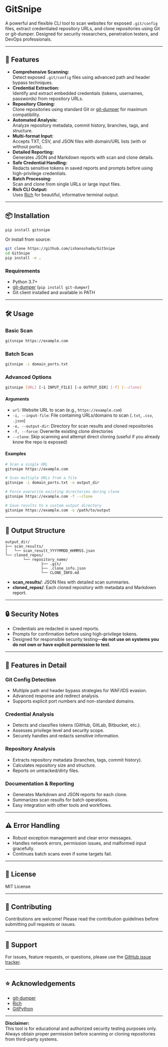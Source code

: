 # GitSnipe

A powerful and flexible CLI tool to scan websites for exposed `.git/config` files, extract credentialed repository URLs, and clone repositories using Git or git-dumper. Designed for security researchers, penetration testers, and DevOps professionals.

---

## 🚀 Features

- **Comprehensive Scanning:**  
    Detect exposed `.git/config` files using advanced path and header bypass techniques.
- **Credential Extraction:**  
    Identify and extract embedded credentials (tokens, usernames, passwords) from repository URLs.
- **Repository Cloning:**  
    Clone repositories using standard Git or [git-dumper](https://github.com/arthaud/git-dumper) for maximum compatibility.
- **Automated Analysis:**  
    Analyze repository metadata, commit history, branches, tags, and structure.
- **Multi-format Input:**  
    Accepts TXT, CSV, and JSON files with domain/URL lists (with or without ports).
- **Detailed Reporting:**  
    Generates JSON and Markdown reports with scan and clone details.
- **Safe Credential Handling:**  
    Redacts sensitive tokens in saved reports and prompts before using high-privilege credentials.
- **Batch Processing:**  
    Scan and clone from single URLs or large input files.
- **Rich CLI Output:**  
    Uses [Rich](https://github.com/Textualize/rich) for beautiful, informative terminal output.

---

## 📦 Installation

```bash
pip install gitsnipe
```

Or install from source:

```bash
git clone https://github.com/ishanoshada/GitSnipe
cd GitSnipe
pip install -e .
```

### Requirements

- Python 3.7+
- [git-dumper](https://github.com/arthaud/git-dumper) (`pip install git-dumper`)
- Git client installed and available in PATH

---

## 🛠️ Usage

### Basic Scan

```bash
gitsnipe https://example.com
```

### Batch Scan

```bash
gitsnipe -i domain_ports.txt
```

### Advanced Options

```bash
gitsnipe [URL] [-i INPUT_FILE] [-o OUTPUT_DIR] [-f] [--clone]
```

#### Arguments

- `url`: Website URL to scan (e.g., `https://example.com`)
- `-i, --input-file`: File containing URLs/domains to scan (`.txt`, `.csv`, `.json`)
- `-o, --output-dir`: Directory for scan results and cloned repositories
- `-f, --force`: Overwrite existing clone directories
- `--clone`: Skip scanning and attempt direct cloning (useful if you already know the repo is exposed)

#### Examples

```bash
# Scan a single URL
gitsnipe https://example.com

# Scan multiple URLs from a file
gitsnipe -i domain_ports.txt -o output_dir

# Force overwrite existing directories during clone
gitsnipe https://example.com -f --clone

# Save results to a custom output directory
gitsnipe https://example.com -o /path/to/output
```

---

## 📂 Output Structure

```
output_dir/
├── scan_results/
│   └── scan_result_YYYYMMDD_HHMMSS.json
└── cloned_repos/
        └── repository_name/
                ├── .git/
                ├── .clone_info.json
                └── CLONE_INFO.md
```

- **scan_results/**: JSON files with detailed scan summaries.
- **cloned_repos/**: Each cloned repository with metadata and Markdown report.

---

## 🔒 Security Notes

- Credentials are redacted in saved reports.
- Prompts for confirmation before using high-privilege tokens.
- Designed for responsible security testing—**do not use on systems you do not own or have explicit permission to test**.

---

## 🧩 Features in Detail

### Git Config Detection

- Multiple path and header bypass strategies for WAF/IDS evasion.
- Advanced response and redirect analysis.
- Supports explicit port numbers and non-standard domains.

### Credential Analysis

- Detects and classifies tokens (GitHub, GitLab, Bitbucket, etc.).
- Assesses privilege level and security scope.
- Securely handles and redacts sensitive information.

### Repository Analysis

- Extracts repository metadata (branches, tags, commit history).
- Calculates repository size and structure.
- Reports on untracked/dirty files.

### Documentation & Reporting

- Generates Markdown and JSON reports for each clone.
- Summarizes scan results for batch operations.
- Easy integration with other tools and workflows.

---

## ⚠️ Error Handling

- Robust exception management and clear error messages.
- Handles network errors, permission issues, and malformed input gracefully.
- Continues batch scans even if some targets fail.

---

## 📜 License

MIT License

---

## 🤝 Contributing

Contributions are welcome! Please read the contribution guidelines before submitting pull requests or issues.

---

## 💬 Support

For issues, feature requests, or questions, please use the [GitHub issue tracker](https://github.com/ishanoshada/GitSnipe/issues).

---

## ⭐ Acknowledgements

- [git-dumper](https://github.com/arthaud/git-dumper)
- [Rich](https://github.com/Textualize/rich)
- [GitPython](https://github.com/gitpython-developers/GitPython)

---

**Disclaimer:**  
This tool is for educational and authorized security testing purposes only. Always obtain proper permission before scanning or cloning repositories from third-party systems.

